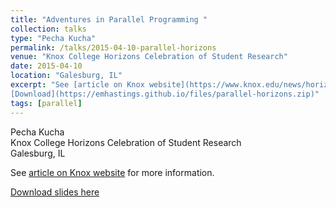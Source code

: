 ```yaml
---
title: "Adventures in Parallel Programming "
collection: talks
type: "Pecha Kucha"
permalink: /talks/2015-04-10-parallel-horizons
venue: "Knox College Horizons Celebration of Student Research"
date: 2015-04-10
location: "Galesburg, IL"
excerpt: "See [article on Knox website](https://www.knox.edu/news/horizons-event-spotlights-student-research) for more information.  
[Download](https://emhastings.github.io/files/parallel-horizons.zip)"
tags: [parallel]
---
```


Pecha Kucha  
Knox College Horizons Celebration of Student Research  
Galesburg, IL

See [article on Knox website](https://www.knox.edu/news/horizons-event-spotlights-student-research) for more information.

[Download slides here](https://emhastings.github.io/files/parallel-horizons.zip)
